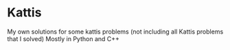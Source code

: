 # Kattis
My own solutions for some kattis problems (not including all Kattis problems that I solved)
Mostly in Python and C++ 
